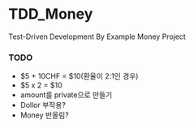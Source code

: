 # TDD_Money
Test-Driven Development By Example Money Project


### TODO

- $5 + 10CHF = $10(환율이 2:1인 경우)
- $5 x 2 = $10
- amount를 private으로 만들기
- Dollor 부작용?
- Money 반올림?
